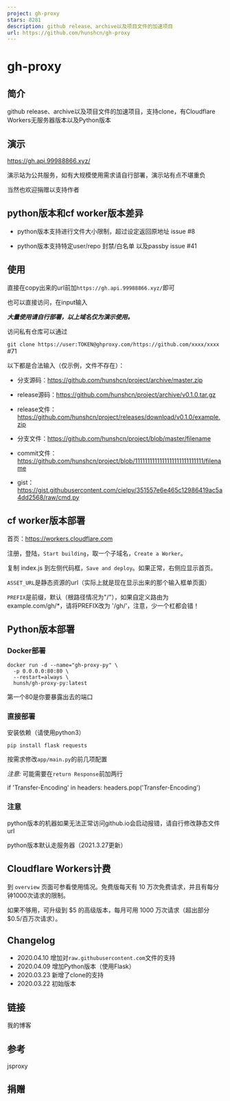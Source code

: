 ```yaml
---
project: gh-proxy
stars: 8281
description: github release、archive以及项目文件的加速项目
url: https://github.com/hunshcn/gh-proxy
---
```


gh-proxy
========

简介
--

github release、archive以及项目文件的加速项目，支持clone，有Cloudflare Workers无服务器版本以及Python版本

演示
--

https://gh.api.99988866.xyz/

演示站为公共服务，如有大规模使用需求请自行部署，演示站有点不堪重负

当然也欢迎捐赠以支持作者

python版本和cf worker版本差异
----------------------

-   python版本支持进行文件大小限制，超过设定返回原地址 issue #8
    
-   python版本支持特定user/repo 封禁/白名单 以及passby issue #41
    

使用
--

直接在copy出来的url前加`https://gh.api.99988866.xyz/`即可

也可以直接访问，在input输入

_**大量使用请自行部署，以上域名仅为演示使用。**_

访问私有仓库可以通过

`git clone https://user:TOKEN@ghproxy.com/https://github.com/xxxx/xxxx` #71

以下都是合法输入（仅示例，文件不存在）：

-   分支源码：https://github.com/hunshcn/project/archive/master.zip
    
-   release源码：https://github.com/hunshcn/project/archive/v0.1.0.tar.gz
    
-   release文件：https://github.com/hunshcn/project/releases/download/v0.1.0/example.zip
    
-   分支文件：https://github.com/hunshcn/project/blob/master/filename
    
-   commit文件：https://github.com/hunshcn/project/blob/1111111111111111111111111111/filename
    
-   gist：https://gist.githubusercontent.com/cielpy/351557e6e465c12986419ac5a4dd2568/raw/cmd.py
    

cf worker版本部署
-------------

首页：https://workers.cloudflare.com

注册，登陆，`Start building`，取一个子域名，`Create a Worker`。

复制 index.js 到左侧代码框，`Save and deploy`。如果正常，右侧应显示首页。

`ASSET_URL`是静态资源的url（实际上就是现在显示出来的那个输入框单页面）

`PREFIX`是前缀，默认（根路径情况为"/"），如果自定义路由为example.com/gh/\*，请将PREFIX改为 '/gh/'，注意，少一个杠都会错！

Python版本部署
----------

### Docker部署

```
docker run -d --name="gh-proxy-py" \
  -p 0.0.0.0:80:80 \
  --restart=always \
  hunsh/gh-proxy-py:latest
```

第一个80是你要暴露出去的端口

### 直接部署

安装依赖（请使用python3）

`pip install flask requests`

按需求修改`app/main.py`的前几项配置

_注意:_ 可能需要在`return Response`前加两行

if 'Transfer-Encoding' in headers:
    headers.pop('Transfer-Encoding')

### 注意

python版本的机器如果无法正常访问github.io会启动报错，请自行修改静态文件url

python版本默认走服务器（2021.3.27更新）

Cloudflare Workers计费
--------------------

到 `overview` 页面可参看使用情况。免费版每天有 10 万次免费请求，并且有每分钟1000次请求的限制。

如果不够用，可升级到 $5 的高级版本，每月可用 1000 万次请求（超出部分 $0.5/百万次请求）。

Changelog
---------

-   2020.04.10 增加对`raw.githubusercontent.com`文件的支持
-   2020.04.09 增加Python版本（使用Flask）
-   2020.03.23 新增了clone的支持
-   2020.03.22 初始版本

链接
--

我的博客

参考
--

jsproxy

捐赠
--
